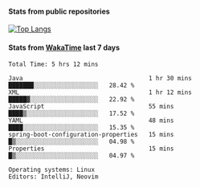 #### Stats from public repositories

[![Top Langs](https://github-readme-stats.vercel.app/api/top-langs/?username=hyoghurt&layout=compact&exclude_repo=multiserver,docker_compose&langs_count=6)](https://github.com/anuraghazra/github-readme-stats)

#### Stats from [WakaTime](https://wakatime.com/@hyoghurt) last 7 days
<!--START_SECTION:waka-->

```text
Total Time: 5 hrs 12 mins

Java                                   1 hr 30 mins    ███████░░░░░░░░░░░░░░░░░░   28.42 %
XML                                    1 hr 12 mins    █████▓░░░░░░░░░░░░░░░░░░░   22.92 %
JavaScript                             55 mins         ████▒░░░░░░░░░░░░░░░░░░░░   17.52 %
YAML                                   48 mins         ████░░░░░░░░░░░░░░░░░░░░░   15.35 %
spring-boot-configuration-properties   15 mins         █▒░░░░░░░░░░░░░░░░░░░░░░░   04.98 %
Properties                             15 mins         █▒░░░░░░░░░░░░░░░░░░░░░░░   04.97 %

Operating systems: Linux
Editors: IntelliJ, Neovim
```

<!--END_SECTION:waka-->
